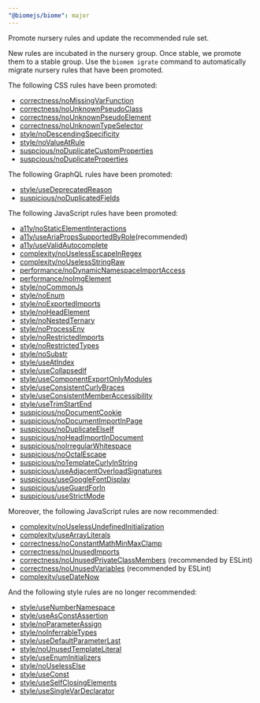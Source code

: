 ```yaml
---
"@biomejs/biome": major
---
```


Promote nursery rules and update the recommended rule set.

New rules are incubated in the nursery group.
Once stable, we promote them to a stable group.
Use the `biomem igrate` command to automatically migrate nursery rules that have been promoted.

The following CSS rules have been promoted:

- [correctness/noMissingVarFunction](https://biomejs.dev/linter/rules/no-missing-var-function)
- [correctness/noUnknownPseudoClass](https://biomejs.dev/linter/rules/no-unknown-pseudo-class)
- [correctness/noUnknownPseudoElement](https://biomejs.dev/linter/rules/no-unknown-pseudo-element)
- [correctness/noUnknownTypeSelector](https://biomejs.dev/linter/rules/no-unknown-type-selector)
- [style/noDescendingSpecificity](https://biomejs.dev/linter/rules/no-descending-specificity)
- [style/noValueAtRule](https://biomejs.dev/linter/rules/no-value-at-rule)
- [suspcious/noDuplicateCustomProperties](https://biomejs.dev/linter/rules/no-duplicate-custom-properties)
- [suspcious/noDuplicateProperties](https://biomejs.dev/linter/rules/no-duplicate-properties)

The following GraphQL rules have been promoted:

- [style/useDeprecatedReason](https://biomejs.dev/linter/rules/use-deprecated-reason)
- [suspicious/noDuplicatedFields](https://biomejs.dev/linter/rules/no-duplicated-fields)

The following JavaScript rules have been promoted:

- [a11y/noStaticElementInteractions](https://next.biomejs.dev/linter/rules/no-static-element-interactions)
- [a11y/useAriaPropsSupportedByRole](https://next.biomejs.dev/linter/rules/use-aria-props-supported-by-role)(recommended)
- [a11y/useValidAutocomplete](https://next.biomejs.dev/linter/rules/use-valid-autocomplete)
- [complexity/noUselessEscapeInRegex](https://next.biomejs.dev/linter/rules/no-useless-escape-in-regex)
- [complexity/noUselessStringRaw](https://next.biomejs.dev/linter/rules/no-useless-string-raw)
- [performance/noDynamicNamespaceImportAccess](https://next.biomejs.dev/linter/rules/no-dynamic-namespace-import-access)
- [performance/noImgElement](https://next.biomejs.dev/linter/rules/no-img-element)
- [style/noCommonJs](https://next.biomejs.dev/linter/rules/no-common-js)
- [style/noEnum](https://next.biomejs.dev/linter/rules/no-enum)
- [style/noExportedImports](https://next.biomejs.dev/linter/rules/no-exported-imports)
- [style/noHeadElement](https://next.biomejs.dev/linter/rules/no-head-element)
- [style/noNestedTernary](https://next.biomejs.dev/linter/rules/no-nested-ternary)
- [style/noProcessEnv](https://next.biomejs.dev/linter/rules/no-process-env)
- [style/noRestrictedImports](https://next.biomejs.dev/linter/rules/no-restricted-imports)
- [style/noRestrictedTypes](https://next.biomejs.dev/linter/rules/no-restricted-types)
- [style/noSubstr](https://next.biomejs.dev/linter/rules/no-substr)
- [style/useAtIndex](https://next.biomejs.dev/linter/rules/use-at-index)
- [style/useCollapsedIf](https://next.biomejs.dev/linter/rules/use-collapsed-if)
- [style/useComponentExportOnlyModules](https://next.biomejs.dev/linter/rules/use-component-export-only-modules)
- [style/useConsistentCurlyBraces](https://next.biomejs.dev/linter/rules/use-consistent-curly-braces)
- [style/useConsistentMemberAccessibility](https://next.biomejs.dev/linter/rules/use-consistent-member-accessibility)
- [style/useTrimStartEnd](https://next.biomejs.dev/linter/rules/use-trim-start-end)
- [suspicious/noDocumentCookie](https://next.biomejs.dev/linter/rules/no-document-cookie)
- [suspicious/noDocumentImportInPage](https://next.biomejs.dev/linter/rules/no-document-import-in-page)
- [suspicious/noDuplicateElseIf](https://next.biomejs.dev/linter/rules/no-duplicate-else-if)
- [suspicious/noHeadImportInDocument](https://next.biomejs.dev/linter/rules/no-head-import-in-document)
- [suspicious/noIrregularWhitespace](https://next.biomejs.dev/linter/rules/no-irregular-whitespace)
- [suspicious/noOctalEscape](https://next.biomejs.dev/linter/rules/no-octal-escape)
- [suspicious/noTemplateCurlyInString](https://next.biomejs.dev/linter/rules/no-template-curly-in-string)
- [suspicious/useAdjacentOverloadSignatures](https://next.biomejs.dev/linter/rules/use-adjacent-overload-signatures)
- [suspicious/useGoogleFontDisplay](https://next.biomejs.dev/linter/rules/use-google-font-display)
- [suspicious/useGuardForIn](https://next.biomejs.dev/linter/rules/use-guard-for-in)
- [suspicious/useStrictMode](https://next.biomejs.dev/linter/rules/use-strict-mode)

Moreover, the following JavaScript rules are now recommended:

- [complexity/noUselessUndefinedInitialization](https://next.biomejs.dev/linter/rules/no-useless-undefined-initialization)
- [complexity/useArrayLiterals](https://biomejs.dev/linter/rules/use-array-literals)
- [correctness/noConstantMathMinMaxClamp](https://next.biomejs.dev/linter/rules/no-constant-math-min-max-clamp)
- [correctness/noUnusedImports](https://biomejs.dev/linter/rules/no-unused-imports)
- [correctness/noUnusedPrivateClassMembers](https://biomejs.dev/linter/rules/no-unused-private-class-members) (recommended by ESLint)
- [correctness/noUnusedVariables](https://biomejs.dev/linter/rules/no-unused-variables) (recommended by ESLint)
- [complexity/useDateNow](https://biomejs.dev/linter/rules/use-date-now)

And the following style rules are no longer recommended:

- [style/useNumberNamespace](https://biomejs.dev/linter/rules/use-number-namespace)
- [style/useAsConstAssertion](https://biomejs.dev/linter/rules/use-as-const-assertion)
- [style/noParameterAssign](https://biomejs.dev/linter/rules/no-parameter-assign)
- [style/noInferrableTypes](https://biomejs.dev/linter/rules/no-inferrable-types)
- [style/useDefaultParameterLast](https://biomejs.dev/linter/rules/use-default-parameter-last)
- [style/noUnusedTemplateLiteral](https://biomejs.dev/linter/rules/no-unused-template-literal)
- [style/useEnumInitializers](https://biomejs.dev/linter/rules/use-enum-initializers)
- [style/noUselessElse](https://biomejs.dev/linter/rules/no-useless-else)
- [style/useConst](https://biomejs.dev/linter/rules/use-const)
- [style/useSelfClosingElements](https://biomejs.dev/linter/rules/use-self-closing-elements)
- [style/useSingleVarDeclarator](https://biomejs.dev/linter/rules/use-single-var-declarator)

